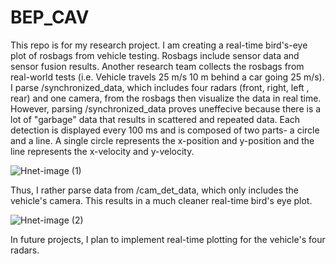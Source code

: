 # BEP_CAV

This repo is for my research project. I am creating a real-time bird's-eye plot of rosbags from vehicle testing. Rosbags include sensor data and sensor fusion results. Another research team collects the rosbags from real-world tests (i.e. Vehicle travels 25 m/s 10 m behind a car going 25 m/s). I parse /synchronized_data, which includes four radars (front, right, left , rear) and one camera, from the rosbags then visualize the data in real time. However, parsing /synchronized_data proves uneffecive because there is a lot of "garbage" data that results in scattered and repeated data. Each detection is displayed every 100 ms and is composed of two parts- a circle and a line. A single circle represents the x-position and y-position and the line represents the x-velocity and y-velocity.   

![Hnet-image (1)](https://user-images.githubusercontent.com/72935428/120573567-a42ea180-c3d2-11eb-82e5-77386dc8d25e.gif)

Thus, I rather parse data from /cam_det_data, which only includes the vehicle's camera. This results in a much cleaner real-time bird's eye plot. 

![Hnet-image (2)](https://user-images.githubusercontent.com/72935428/120573928-3afb5e00-c3d3-11eb-8811-cd626b1fc757.gif)

In future projects, I plan to implement real-time plotting for the vehicle's four radars. 



